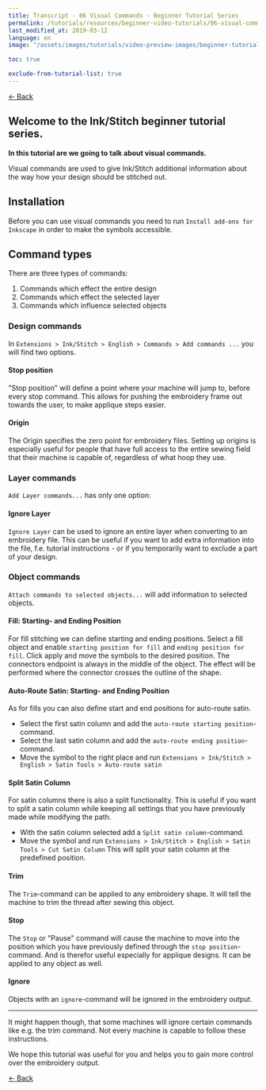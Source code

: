 ```yaml
---
title: Transcript - 06 Visual Commands - Beginner Tutorial Series
permalink: /tutorials/resources/beginner-video-tutorials/06-visual-commands-transcript
last_modified_at: 2019-03-12
language: en
image: "/assets/images/tutorials/video-preview-images/beginner-tutorial-series.png"

toc: true

exclude-from-tutorial-list: true
---
```

[← Back](/tutorials/resources/beginner-video-tutorials/)

## Welcome to the Ink/Stitch beginner tutorial series.

**In this tutorial are we going to talk about visual commands.**

Visual commands are used to give Ink/Stitch additional information about the way how your design should be stitched out.

## Installation

Before you can use visual commands you need to run `Install add-ons for Inkscape` in order to make the symbols accessible.


## Command types

There are three types of commands:

1. Commands which effect the entire design
2. Commands which effect the selected layer
3. Commands which influence selected objects

### Design commands

In `Extensions > Ink/Stitch > English > Commands > Add commands ...` you will find two options.

#### Stop position

"Stop position" will define a point where your machine will jump to, before every stop command.
This allows for pushing the embroidery frame out towards the user, to make applique steps easier.

#### Origin

The Origin specifies the zero point for embroidery files.
Setting up origins is especially useful for people that have full access to the entire sewing field that their machine is capable of, regardless of what hoop they use.

### Layer commands

`Add Layer commands...` has only one option:

#### Ignore Layer

`Ignore Layer` can be used to ignore an entire layer when converting to an embroidery file.
This can be useful if you want to add extra information into the file, f.e. tutorial instructions - or if you temporarily want to exclude a part of your design.

### Object commands

`Attach commands to selected objects...` will add information to selected objects.

#### Fill: Starting- and Ending Position

For fill stitching we can define starting and ending positions. Select a fill object and enable `starting position for fill` and `ending position for fill`.
Click apply and move the symbols to the desired position.
The connectors endpoint is always in the middle of the object. The effect will be performed where the connector crosses the outline of the shape.

#### Auto-Route Satin: Starting- and Ending Position

As for fills you can also define start and end positions for auto-route satin.
* Select the first satin column and add the `auto-route starting position`-command.
* Select the last satin column and add the `auto-route ending position`-command.
* Move the symbol to the right place and run `Extensions > Ink/Stitch > English > Satin Tools > Auto-route satin`

#### Split Satin Column

For satin columns there is also a split functionality.
This is useful if you want to split a satin column while keeping all settings that you have previously made while modifying the path.
* With the satin column selected add a `Split satin column`-command.
* Move the symbol and run `Extensions > Ink/Stitch > English > Satin Tools > Cut Satin Column`
This will split your satin column at the predefined position.

#### Trim

The `Trim`-command can be applied to any embroidery shape.
It will tell the machine to trim the thread after sewing this object.

#### Stop

The `Stop` or "Pause" command will cause the machine to move into the position which you have previously defined through the `stop position`-command.
And is therefor useful especially for applique designs.
It can be applied to any object as well.

#### Ignore

Objects with an `ignore`-command will be ignored in the embroidery output.

---

It might happen though, that some machines will ignore certain commands like e.g. the trim command.
Not every machine is capable to follow these instructions.

We hope this tutorial was useful for you and helps you to gain more control over the embroidery output.

[← Back](/tutorials/resources/beginner-video-tutorials/)
